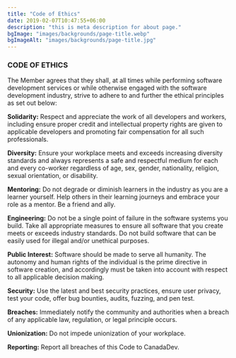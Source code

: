 ```yaml
---
title: "Code of Ethics"
date: 2019-02-07T10:47:55+06:00
description: "this is meta description for about page."
bgImage: "images/backgrounds/page-title.webp"
bgImageAlt: "images/backgrounds/page-title.jpg"
---
```


### CODE OF ETHICS

The Member agrees that they shall, at all times while performing software development services or while otherwise engaged with the software development industry, strive to adhere to and further the ethical principles as set out below: 

**Solidarity:** Respect and appreciate the work of all developers and workers, including ensure proper credit and intellectual property rights are given to applicable developers and promoting fair compensation for all such professionals.

**Diversity:** Ensure your workplace meets and exceeds increasing diversity standards and always represents a safe and respectful medium for each and every co-worker regardless of age, sex, gender, nationality, religion, sexual orientation, or disability.

**Mentoring:** Do not degrade or diminish learners in the industry as you are a learner yourself. Help others in their learning journeys and embrace your role as a mentor. Be a friend and ally.

**Engineering:** Do not be a single point of failure in the software systems you build. Take all appropriate measures to ensure all software that you create meets or exceeds industry standards. Do not build software that can be easily used for illegal and/or unethical purposes. 

**Public Interest:** Software should be made to serve all humanity. The autonomy and human rights of the individual is the prime directive in software creation, and accordingly must be taken into account with respect to all applicable decision making.

**Security:** Use the latest and best security practices, ensure user privacy, test your code, offer bug bounties, audits, fuzzing, and pen test.

**Breaches:** Immediately notify the community and authorities when a breach of any applicable law, regulation, or legal principle occurs.

**Unionization:** Do not impede unionization of your workplace.

**Reporting:** Report all breaches of this Code to CanadaDev.

